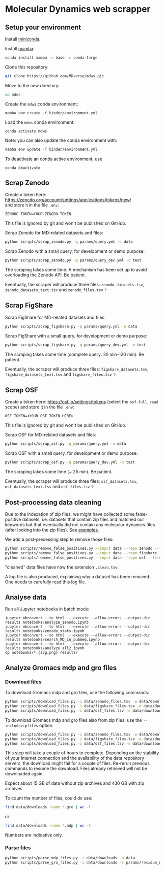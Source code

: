 # Molecular Dynamics web scrapper

## Setup your environment

Install [miniconda](https://docs.conda.io/en/latest/miniconda.html).

Install [mamba](https://github.com/mamba-org/mamba):

```bash
conda install mamba -n base -c conda-forge
```

Clone this repository:

```bash
git clone https://github.com/MDverse/mdws.git
```

Move to the new directory:

```bash
cd mdws
```

Create the `mdws` conda environment:
```
mamba env create -f binder/environment.yml
```

Load the `mdws` conda environment:
```
conda activate mdws
```

Note: you can also update the conda environment with:

```bash
mamba env update -f binder/environment.yml
```

To deactivate an conda active environment, use

```
conda deactivate
```

## Scrap Zenodo

Create a token here: <https://zenodo.org/account/settings/applications/tokens/new/>  
and store it in the file `.env`:
```
ZENODO_TOKEN=YOUR-ZENODO-TOKEN
```
This file is ignored by git and won't be published on GitHub.

Scrap Zenodo for MD-related datasets and files:

```bash
python scripts/scrap_zenodo.py -q params/query.yml -o data
```

Scrap Zenodo with a small query, for development or demo purpose:

```bash
python scripts/scrap_zenodo.py -q params/query_dev.yml -o test
```

The scraping takes some time. A mechanism has been set up to avoid overloading the Zenodo API. Be patient.

Eventually, the scraper will produce three files: `zenodo_datasets.tsv`, `zenodo_datasets_text.tsv` and `zenodo_files.tsv` :sparkles: 


## Scrap FigShare

Scrap FigShare for MD-related datasets and files:

```bash
python scripts/scrap_figshare.py -q params/query.yml -o data
```

Scrap FigShare with a small query, for development or demo purpose:

```bash
python scripts/scrap_figshare.py -q params/query_dev.yml -o test
```

The scraping takes some time (complete query: 20 min-120 min). Be patient.

Eventually, the scraper will produce three files: `figshare_datasets.tsv`, `figshare_datasets_text.tsv` and `figshare_files.tsv` :sparkles: 


## Scrap OSF

Create a token here: <https://osf.io/settings/tokens> (select the `osf.full_read` scope)
and store it in the file `.env`:
```
OSF_TOKEN=<YOUR OSF TOKEN HERE>
```
This file is ignored by git and won't be published on GitHub.

Scrap OSF for MD-related datasets and files:

```bash
python scripts/scrap_osf.py -q params/query.yml -o data
```

Scrap OSF with a small query, for development or demo purpose:

```bash
python scripts/scrap_osf.py -q params/query_dev.yml -o test
```

The scraping takes some time (~ 25 min). Be patient.

Eventually, the scraper will produce three files: `osf_datasets.tsv`, `osf_datasets_text.tsv` and `osf_files.tsv` :sparkles: 


## Post-processing data cleaning

Due to the indexation of zip files, we might have collected some false-positive datasets, 
i.e. datasets that contain zip files and matched our keywords but that eventually did not contain 
any molecular dynamics files (after looking into the zip files). See [examples](docs/false_positives.md).

We add a post-precessing step to remove those files:

```bash
python scripts/remove_false_positives.py --input data --repo zenodo --filetypes params/query.yml
python scripts/remove_false_positives.py --input data --repo figshare --filetypes params/query.yml
python scripts/remove_false_positives.py --input data --repo osf --filetypes params/query.yml
```

"cleaned" data files have now the extension `.clean.tsv`.

A log file is also produced, explaining why a dataset has been removed. 
One needs to carefully read this log file.

## Analyse data

Run all Jupyter notebooks in batch mode:
```
jupyter nbconvert --to html  --execute --allow-errors --output-dir results notebooks/analyze_zenodo.ipynb
jupyter nbconvert --to html  --execute --allow-errors --output-dir results notebooks/zenodo_stats.ipynb
jupyter nbconvert --to html  --execute --allow-errors --output-dir results notebooks/search_MD_in_pubmed.ipynb
jupyter nbconvert --to html  --execute --allow-errors --output-dir results notebooks/analyze_all2.ipynb
cp notebooks/*.{svg,png} results/
```


## Analyze Gromacs mdp and gro files

### Download files

To download Gromacs mdp and gro files, use the following commands:

```bash
python scripts/download_files.py -i data/zenodo_files.tsv -o data/downloads/ -t mdp -t gro
python scripts/download_files.py -i data/figshare_files.tsv -o data/downloads/ -t mdp -t gro
python scripts/download_files.py -i data/osf_files.tsv -o data/downloads/ -t mdp -t gro
```

To download Gromacs mdp and gro files also from zip files, use the `--includezipfiles` option:

```bash
python scripts/download_files.py -i data/zenodo_files.tsv -o data/downloads/ -t mdp -t gro --includezipfiles
python scripts/download_files.py -i data/figshare_files.tsv -o data/downloads/ -t mdp -t gro --includezipfiles
python scripts/download_files.py -i data/osf_files.tsv -o data/downloads/ -t mdp -t gro --includezipfiles
```

This step will take a couple of hours to complete. Depending on the stability of your internet connection and the availability of the data repository servers, the download might fail for a couple of files. Re-rerun previous commands to resume the download. Files already retrieved will not be downloaded again.

Expect about 15 GB of data without zip archives and 430 GB with zip archives.

To count the number of files, could do use:

```bash
find data/downloads -name *.gro | wc -l
```

or

```bash
find data/downloads -name *.mdp | wc -l
```

Numbers are indicative only.

### Parse files

```bash
python scripts/parse_mdp_files.py -i data/downloads -o data
python scripts/parse_gro_files.py -i data/downloads -r params/residue_names.yml -o data
```

